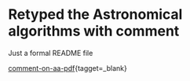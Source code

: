 # Retyped the Astronomical algorithms with comment

Just a formal README file

[comment-on-aa-pdf](https://original-trublemaker.github.io/comment-on-aa-pdf/){tagget=_blank}




